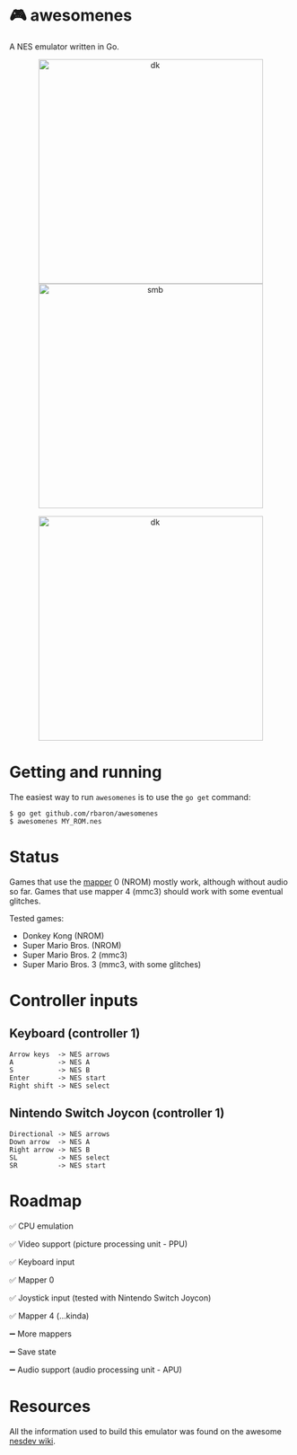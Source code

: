 # 🎮 awesomenes

A NES emulator written in Go.

<p align="center">
  <img src="https://i.imgur.com/z8xYcxV.png" alt="dk"  width="400px"/>
  <img src="https://i.imgur.com/ahSN16z.png" alt="smb" width="400px"/>
</p>
<p align="center">
  <img src="https://i.imgur.com/XX03vOV.png" alt="dk"  width="400px"/>
</p>

# Getting and running

The easiest way to run `awesomenes` is to use the `go get` command:

```
$ go get github.com/rbaron/awesomenes
$ awesomenes MY_ROM.nes
```

# Status

Games that use the [mapper](http://wiki.nesdev.com/w/index.php/Mapper) 0 (NROM) mostly work, although without audio so far. Games that use mapper 4 (mmc3) should work with some eventual glitches. 

Tested games:

- Donkey Kong (NROM)
- Super Mario Bros. (NROM)
- Super Mario Bros. 2 (mmc3)
- Super Mario Bros. 3 (mmc3, with some glitches)

# Controller inputs

## Keyboard (controller 1)

```
Arrow keys  -> NES arrows
A           -> NES A
S           -> NES B
Enter       -> NES start
Right shift -> NES select
```

## Nintendo Switch Joycon (controller 1)

```
Directional -> NES arrows
Down arrow  -> NES A
Right arrow -> NES B
SL          -> NES select
SR          -> NES start
```

# Roadmap

✅ CPU emulation

✅ Video support (picture processing unit - PPU)

✅ Keyboard input

✅ Mapper 0

✅ Joystick input (tested with Nintendo Switch Joycon)

✅ Mapper 4 (...kinda)

➖ More mappers

➖ Save state

➖ Audio support (audio processing unit - APU)


# Resources

All the information used to build this emulator was found on the awesome [nesdev wiki](https://wiki.nesdev.com).
